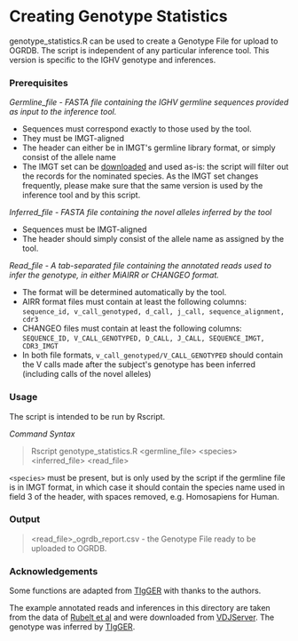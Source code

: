 # Creating Genotype Statistics

genotype_statistics.R can be used to create a Genotype File for upload to OGRDB. The script is independent 
of any particular inference tool. This version is specific to the IGHV genotype and inferences.

### Prerequisites

*Germline_file - FASTA file containing the IGHV germline sequences provided as input to the inference tool.* 

* Sequences must correspond exactly to those used by the tool.
* They must be IMGT-aligned
* The header can either be in IMGT's germline library format, or simply consist of the allele name
* The IMGT set can be [downloaded](http://www.imgt.org/download/GENE-DB/IMGTGENEDB-ReferenceSequences.fasta-nt-WithoutGaps-F+ORF+inframeP)
  and used as-is: the script will filter out the records for the nominated species. As the IMGT set changes frequently, please make sure that 
  the same version is used by the inference tool and by this script.

*Inferred_file - FASTA file containing the novel alleles inferred by the tool*   
* Sequences must be IMGT-aligned
* The header should simply consist of the allele name as assigned by the tool.

*Read_file - A tab-separated file containing the annotated reads used to infer the genotype, in either MiAIRR or CHANGEO format.*

* The format will be determined automatically by the tool.
* AIRR format files must contain at least the following columns:
`sequence_id, v_call_genotyped, d_call, j_call, sequence_alignment, cdr3`
* CHANGEO files must contain at least the following columns:
`SEQUENCE_ID, V_CALL_GENOTYPED, D_CALL, J_CALL, SEQUENCE_IMGT, CDR3_IMGT`
* In both file formats, `v_call_genotyped/V_CALL_GENOTYPED` should contain the V calls made after the subject's genotype has been inferred
(including calls of the novel alleles)

### Usage

The script is intended to be run by Rscript.

*Command Syntax*

> Rscript genotype_statistics.R \<germline_file\> \<species\> \<inferred_file\> \<read_file\>

`<species>` must be present, but is only used by the script if the germline file is in IMGT format, in which case
it should contain the species name used in field 3 of the header, with spaces removed, e.g. Homosapiens for Human.

### Output

>\<read_file\>_ogrdb_report.csv - the Genotype File ready to be uploaded to OGRDB.

### Acknowledgements

Some functions are adapted from [TIgGER](https://tigger.readthedocs.io) with thanks to the authors.

The example annotated reads and inferences in this directory are taken from the data of [Rubelt et al](https://www.ncbi.nlm.nih.gov/pubmed/?term=27005435) 
and were downloaded from [VDJServer](https://vdjserver.org/). The genotype was inferred by [TIgGER](https://tigger.readthedocs.io).


